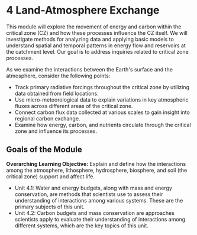 # 4 Land-Atmosphere Exchange

This module will explore the movement of energy and carbon within the critical zone (CZ) and how these processes influence the CZ itself. We will investigate methods for analyzing data and applying basic models to understand spatial and temporal patterns in energy flow and reservoirs at the catchment level. Our goal is to address inquiries related to critical zone processes.

As we examine the interactions between the Earth's surface and the atmosphere, consider the following points:
- Track primary radiative forcings throughout the critical zone by utilizing data obtained from field locations.
- Use micro-meteorological data to explain variations in key atmospheric fluxes across different areas of the critical zone.
- Connect carbon flux data collected at various scales to gain insight into regional carbon exchange.
- Examine how energy, carbon, and nutrients circulate through the critical zone and influence its processes.

## Goals of the Module

**Overarching Learning Objective:** Explain and define how the interactions among the atmosphere, lithosphere, hydrosphere, biosphere, and soil (the critical zone) support and affect life.
- Unit 4.1: Water and energy budgets, along with mass and energy conservation, are methods that scientists use to assess their understanding of interactions among various systems. These are the primary subjects of this unit.
- Unit 4.2: Carbon budgets and mass conservation are approaches scientists apply to evaluate their understanding of interactions among different systems, which are the key topics of this unit.